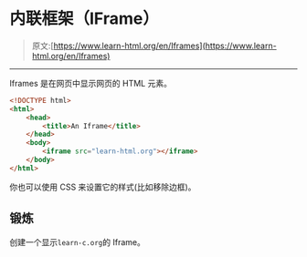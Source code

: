 # 内联框架（IFrame）

> 原文:[https://www.learn-html.org/en/Iframes](https://www.learn-html.org/en/Iframes)

* * *

Iframes 是在网页中显示网页的 HTML 元素。

```html
<!DOCTYPE html>
<html>
    <head>
        <title>An Iframe</title>
    </head>
    <body>
        <iframe src="learn-html.org"></iframe>
    </body>
</html> 
```

你也可以使用 CSS 来设置它的样式(比如移除边框)。

## 锻炼

创建一个显示`learn-c.org`的 Iframe。